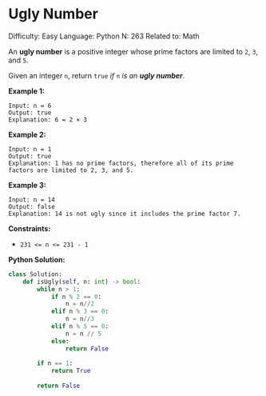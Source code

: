 # Ugly Number

Difficulty: Easy
Language: Python
N: 263
Related to: Math

An **ugly number** is a positive integer whose prime factors are limited to `2`, `3`, and `5`.

Given an integer `n`, return `true` *if* `n` *is an **ugly number***.

**Example 1:**

```
Input: n = 6
Output: true
Explanation: 6 = 2 × 3

```

**Example 2:**

```
Input: n = 1
Output: true
Explanation: 1 has no prime factors, therefore all of its prime factors are limited to 2, 3, and 5.

```

**Example 3:**

```
Input: n = 14
Output: false
Explanation: 14 is not ugly since it includes the prime factor 7.

```

**Constraints:**

- `231 <= n <= 231 - 1`

**Python Solution:**

```python
class Solution:
    def isUgly(self, n: int) -> bool:
        while n > 1:
            if n % 2 == 0:
                n = n//2
            elif n % 3 == 0:
                n = n//3
            elif n % 5 == 0:
                n = n // 5
            else:
                return False
        
        if n == 1:
            return True
        
        return False
```